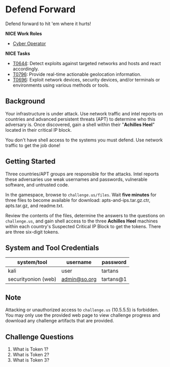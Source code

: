 # Defend Forward

Defend forward to hit 'em where it hurts!

**NICE Work Roles**

- [Cyber Operator](https://niccs.cisa.gov/workforce-development/nice-framework)

**NICE Tasks**

- [T0644](https://niccs.cisa.gov/workforce-development/nice-framework): Detect exploits against targeted networks and hosts and react accordingly.
- [T0796](https://niccs.cisa.gov/workforce-development/nice-framework): Provide real-time actionable geolocation information.
- [T0696](https://niccs.cisa.gov/workforce-development/nice-framework): Exploit network devices, security devices, and/or terminals or environments using various methods or tools.

## Background

Your infrastructure is under attack. Use network traffic and intel reports on countries and advanced persistent threats (APT) to determine who this adversary is. Once discovered, gain a shell within their "**Achilles Heel**" located in their critical IP block.

You don't have shell access to the systems you must defend. Use network traffic to get the job done!

## Getting Started

Three countries/APT groups are responsible for the attacks. Intel reports these adversaries use weak usernames and passwords, vulnerable software, and untrusted code.

In the gamespace, browse to `challenge.us/files`. Wait **five minutes** for three files to become available for download: apts-and-ips.tar.gz.ctr, apts.tar.gz, and readme.txt.

Review the contents of the files, determine the answers to the questions on `challenge.us`, and gain shell access to the three **Achilles Heel** machines within each country's Suspected Critical IP Block to get the tokens. There are three six-digit tokens.

## System and Tool Credentials

| system/tool | username | password |
| ----------- | -------- | -------- |
|kali     |user    |tartans |
|securityonion (web)|admin@so.org    |tartans@1    |

## Note

Attacking or unauthorized access to `challenge.us` (10.5.5.5) is forbidden. You may only use the provided web page to view challenge progress and download any challenge artifacts that are provided.

## Challenge Questions

1. What is Token 1?
2. What is Token 2?
3. What is Token 3?